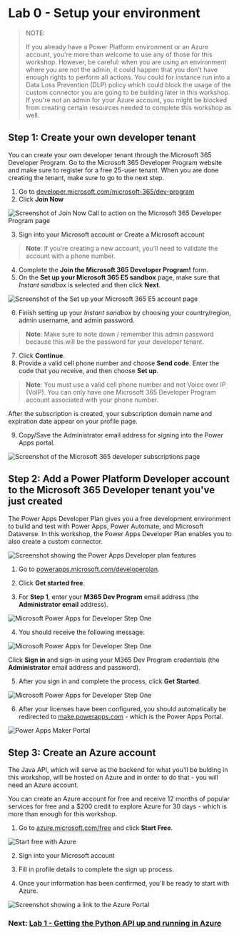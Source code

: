 # Lab 0 - Setup your environment

> NOTE:
> 
> If you already have a Power Platform environment or an Azure account, you're more than welcome to use any of those for this workshop. However, be careful: when you are using an environment where you are not the admin, it could happen that you don't have enough rights to perform all actions. You could for instance run into a Data Loss Prevention (DLP) policy which could block the usage of the custom connector you are going to be building later in this workshop. If you're not an admin for your Azure account, you might be blocked from creating certain resources needed to complete this workshop as well. 

## Step 1: Create your own developer tenant

You can create your own developer tenant through the Microsoft 365 Developer Program. Go to the Microsoft 365 Developer Program website and make sure to register for a free 25-user tenant. When you are done creating the tenant, make sure to go to the next step.

1. Go to [developer.microsoft.com/microsoft-365/dev-program](https://developer.microsoft.com/microsoft-365/dev-program)
2. Click **Join Now**

![Screenshot of Join Now Call to action on the Microsoft 365 Developer Program page](assets/join-m365-dev-program.jpg)

3. Sign into your Microsoft account or Create a Microsoft account

> **Note**: If you’re creating a new account, you’ll need to validate the account with a phone number.

4. Complete the **Join the Microsoft 365 Developer Program!** form.
5. On the **Set up your Microsoft 365 E5 sandbox** page, make sure that *Instant sandbox* is selected and then click **Next**.

![Screenshot of the Set up your Microsoft 365 E5 account page](assets/set-up-your-microsoft-365-e5-sandbox.png)

6. Finish setting up your *Instant sandbox* by choosing your country/region, admin username, and admin password. 

> **Note**: Make sure to note down / remember this admin password because this will be the password for your developer tenant.

7. Click **Continue**.
8. Provide a valid cell phone number and choose **Send code**. Enter the code that you receive, and then choose **Set up**.

> **Note**: You must use a valid cell phone number and not Voice over IP (VoIP). You can only have one Microsoft 365 Developer Program account associated with your phone number.

After the subscription is created, your subscription domain name and expiration date appear on your profile page.

9. Copy/Save the Administrator email address for signing into the Power Apps portal.

![Screenshot of the Microsoft 365 developer subscriptions page](assets/microsoft-365-developer-subscriptions.png)

## Step 2: Add a Power Platform Developer account to the  Microsoft 365 Developer tenant you've just created

The Power Apps Developer Plan gives you a free development environment to build and test with Power Apps, Power Automate, and Microsoft Dataverse. In this workshop, the Power Apps Developer Plan enables you to also create a custom connector.

![Screenshot showing the Power Apps Developer plan features](assets/power-apps-dev-plan-custom-conn.png)

1. Go to [powerapps.microsoft.com/developerplan](https://powerapps.microsoft.com/developerplan).

2. Click **Get started free**.

3. For **Step 1**, enter your **M365 Dev Program** email address (the **Administrator email** address).

![Microsoft Power Apps for Developer Step One](assets/sign-up-for-power-apps.jpg)

4. You should receive the following message:

![Microsoft Power Apps for Developer Step One](assets/sign-up-message.jpg)

Click **Sign in** and sign-in using your M365 Dev Program credentials (the **Administrator** email address and password).

5. After you sign in and complete the process, click **Get Started**.

![Microsoft Power Apps for Developer Step One](assets/power-apps-get-started.jpg)

6. After your licenses have been configured, you should automatically be redirected to [make.powerapps.com](https://make.powerapps.com/) - which is the Power Apps Portal.

![Power Apps Maker Portal](assets/power-apps-portal.png)

## Step 3: Create an Azure account

The Java API, which will serve as the backend for what you'll be bulding in this workshop, will be hosted on Azure and in order to do that - you will need an Azure account. 

You can create an Azure account for free and receive 12 months of popular services for free and a $200 credit to explore Azure for 30 days - which is more than enough for this workshop.

1. Go to [azure.microsoft.com/free](https://azure.microsoft.com/free/) and click **Start Free**.

![Start free with Azure](assets/azure-start-free.png)

2. Sign into your Microsoft account

3. Fill in profile details to complete the sign up process. 

4. Once your information has been confirmed, you'll be ready to start with Azure.

![Screenshot showing a link to the Azure Portal](assets/ready-with-azure.png)

### Next: [Lab 1 - Getting the Python API up and running in Azure](/Python/Lab1/)
